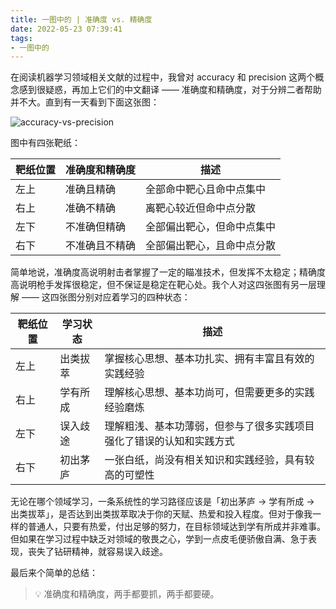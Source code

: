 ```yaml
---
title: 一图中的 | 准确度 vs. 精确度
date: 2022-05-23 07:39:41
tags:
- 一图中的
---
```


在阅读机器学习领域相关文献的过程中，我曾对 accuracy 和 precision 这两个概念感到很疑惑，再加上它们的中文翻译 —— 准确度和精确度，对于分辨二者帮助并不大。直到有一天看到下面这张图：

<!-- more -->

![accuracy-vs-precision](./accuracy-and-precision.png)

图中有四张靶纸：

| 靶纸位置 | 准确度和精确度 | 描述                       |
| -------- | -------------- | -------------------------- |
| 左上     | 准确且精确     | 全部命中靶心且命中点集中   |
| 右上     | 准确不精确     | 离靶心较近但命中点分散     |
| 左下     | 不准确但精确   | 全部偏出靶心，但命中点集中 |
| 右下     | 不准确且不精确 | 全部偏出靶心，且命中点分散 |

简单地说，准确度高说明射击者掌握了一定的瞄准技术，但发挥不太稳定；精确度高说明枪手发挥很稳定，但不保证是稳定在靶心处。我个人对这四张图有另一层理解 —— 这四张图分别对应着学习的四种状态：

| 靶纸位置 | 学习状态 | 描述                                                         |
| -------- | -------- | ------------------------------------------------------------ |
| 左上     | 出类拔萃 | 掌握核心思想、基本功扎实、拥有丰富且有效的实践经验           |
| 右上     | 学有所成 | 理解核心思想、基本功尚可，但需要更多的实践经验磨炼           |
| 左下     | 误入歧途 | 理解粗浅、基本功薄弱，但参与了很多实践项目<br />强化了错误的认知和实践方式 |
| 右下     | 初出茅庐 | 一张白纸，尚没有相关知识和实践经验，具有较高的可塑性         |

无论在哪个领域学习，一条系统性的学习路径应该是「初出茅庐 → 学有所成 → 出类拔萃」，是否达到出类拔萃取决于你的天赋、热爱和投入程度。但对于像我一样的普通人，只要有热爱，付出足够的努力，在目标领域达到学有所成并非难事。但如果在学习过程中缺乏对领域的敬畏之心，学到一点皮毛便骄傲自满、急于表现，丧失了钻研精神，就容易误入歧途。

最后来个简单的总结：

> 💡 准确度和精确度，两手都要抓，两手都要硬。

